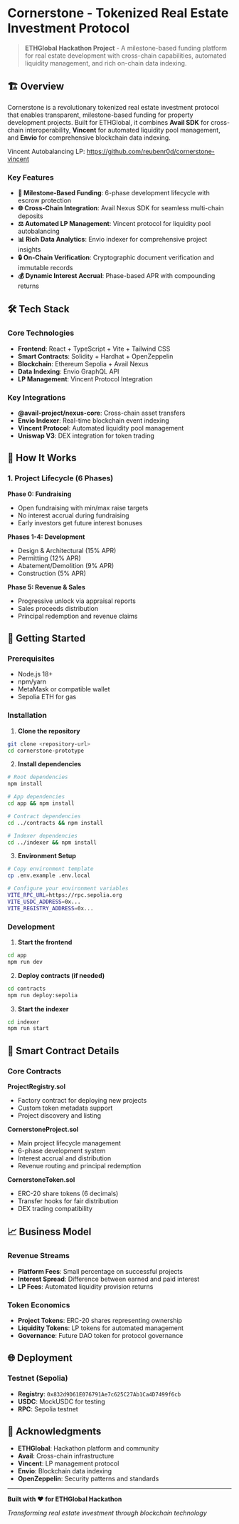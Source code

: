 # Cornerstone - Tokenized Real Estate Investment Protocol

> **ETHGlobal Hackathon Project** - A milestone-based funding platform for real estate development with cross-chain capabilities, automated liquidity management, and rich on-chain data indexing.

## 🏗️ Overview

Cornerstone is a revolutionary tokenized real estate investment protocol that enables transparent, milestone-based funding for property development projects. Built for ETHGlobal, it combines **Avail SDK** for cross-chain interoperability, **Vincent** for automated liquidity pool management, and **Envio** for comprehensive blockchain data indexing.

Vincent Autobalancing LP: https://github.com/reubenr0d/cornerstone-vincent

### Key Features

- **🎯 Milestone-Based Funding**: 6-phase development lifecycle with escrow protection
- **🌐 Cross-Chain Integration**: Avail Nexus SDK for seamless multi-chain deposits
- **⚖️ Automated LP Management**: Vincent protocol for liquidity pool autobalancing
- **📊 Rich Data Analytics**: Envio indexer for comprehensive project insights
- **🔒 On-Chain Verification**: Cryptographic document verification and immutable records
- **💰 Dynamic Interest Accrual**: Phase-based APR with compounding returns

## 🛠️ Tech Stack

### Core Technologies
- **Frontend**: React + TypeScript + Vite + Tailwind CSS
- **Smart Contracts**: Solidity + Hardhat + OpenZeppelin
- **Blockchain**: Ethereum Sepolia + Avail Nexus
- **Data Indexing**: Envio GraphQL API
- **LP Management**: Vincent Protocol Integration

### Key Integrations
- **@avail-project/nexus-core**: Cross-chain asset transfers
- **Envio Indexer**: Real-time blockchain event indexing
- **Vincent Protocol**: Automated liquidity pool management
- **Uniswap V3**: DEX integration for token trading

## 🔄 How It Works

### 1. Project Lifecycle (6 Phases)

**Phase 0: Fundraising**
- Open fundraising with min/max raise targets
- No interest accrual during fundraising
- Early investors get future interest bonuses

**Phases 1-4: Development**
- Design & Architectural (15% APR)
- Permitting (12% APR) 
- Abatement/Demolition (9% APR)
- Construction (5% APR)

**Phase 5: Revenue & Sales**
- Progressive unlock via appraisal reports
- Sales proceeds distribution
- Principal redemption and revenue claims



## 🚀 Getting Started

### Prerequisites
- Node.js 18+
- npm/yarn
- MetaMask or compatible wallet
- Sepolia ETH for gas

### Installation

1. **Clone the repository**
```bash
git clone <repository-url>
cd cornerstone-prototype
```

2. **Install dependencies**
```bash
# Root dependencies
npm install

# App dependencies
cd app && npm install

# Contract dependencies
cd ../contracts && npm install

# Indexer dependencies
cd ../indexer && npm install
```

3. **Environment Setup**
```bash
# Copy environment template
cp .env.example .env.local

# Configure your environment variables
VITE_RPC_URL=https://rpc.sepolia.org
VITE_USDC_ADDRESS=0x...
VITE_REGISTRY_ADDRESS=0x...
```

### Development

1. **Start the frontend**
```bash
cd app
npm run dev
```

2. **Deploy contracts (if needed)**
```bash
cd contracts
npm run deploy:sepolia
```

3. **Start the indexer**
```bash
cd indexer
npm run start
```

## 🔧 Smart Contract Details

### Core Contracts

**ProjectRegistry.sol**
- Factory contract for deploying new projects
- Custom token metadata support
- Project discovery and listing

**CornerstoneProject.sol**
- Main project lifecycle management
- 6-phase development system
- Interest accrual and distribution
- Revenue routing and principal redemption

**CornerstoneToken.sol**
- ERC-20 share tokens (6 decimals)
- Transfer hooks for fair distribution
- DEX trading compatibility

## 📈 Business Model

### Revenue Streams
- **Platform Fees**: Small percentage on successful projects
- **Interest Spread**: Difference between earned and paid interest
- **LP Fees**: Automated liquidity provision returns

### Token Economics
- **Project Tokens**: ERC-20 shares representing ownership
- **Liquidity Tokens**: LP tokens for automated management
- **Governance**: Future DAO token for protocol governance

## 🌐 Deployment

### Testnet (Sepolia)
- **Registry**: `0x832d9D61E076791Ae7c625C27Ab1Ca4D7499f6cb`
- **USDC**: MockUSDC for testing
- **RPC**: Sepolia testnet


## 🙏 Acknowledgments

- **ETHGlobal**: Hackathon platform and community
- **Avail**: Cross-chain infrastructure
- **Vincent**: LP management protocol
- **Envio**: Blockchain data indexing
- **OpenZeppelin**: Security patterns and standards

---

**Built with ❤️ for ETHGlobal Hackathon**

*Transforming real estate investment through blockchain technology*